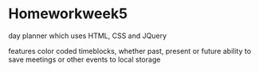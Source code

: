 # Homeworkweek5

day planner which uses HTML, CSS and JQuery 

features
color coded timeblocks, whether past, present or future
ability to save meetings or other events to local storage
